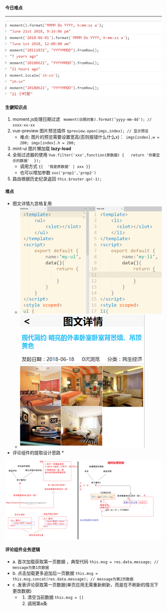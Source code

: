 #### 今日难点

---

![1529587132799](assets/1529587132799.png)

#### 生僻知识点

1. moment.js处理日期过滤 ``` moment(日期对象).format(’yyyy-mm-dd'); // xxxx-xx-xx```
2. vue-preview 图片预览插件  ```$preview.open(imgs,index); // 显示预览```
   * 难点: 图片的预览需要设置宽高(否则报错什么什么x)：``` imgs[index].w = 200; imgs[index].h = 200;```
3. mint-ui 图片懒加载 __lazy-load__
4. 全局过滤器的使用 ```Vue.filter('xxx',function(原数据) {   return '你要显示的数据'  });```
   * 调用方式 ```{{  '我是原数据' | xxx }}```
   * 也可以增加参数 ```xxx('prop1','prop2')```
5. 路由根据历史纪录返回 ```this.$router.go(-1);```

#### 难点

* 图文详情九宫格复用
  * ![1529572114054](assets/1529572114054.png)
  * ![1529572033507](assets/1529572033507.png)
* 评论组件的提取设计思路
  * 

![01_组件提取思想](assets/01_组件提取思想.png)





#### 评论组件业务逻辑

* a. 首次加载获取第一页数据 ，典型代码 ```this.msg = res.data.message; // message为第1页数据```
* b. 点击加载更多追加后一页数据 ```this.msg = this.msg.concat(res.data.message); // message为第2页数据```
* c .发表评论获取第一页数据(单页应用无需重新刷新，而是在不刷新的情况下更改数据)
  * 1. 清空当前数据 ```this.msg = []```
    2. 调用第a条